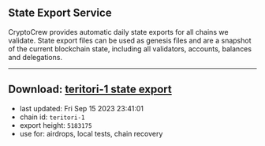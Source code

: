 ## State Export Service
CryptoCrew provides automatic daily state exports for all chains we validate. State export files can be used as genesis files and are a snapshot of the current blockchain state, including all validators, accounts, balances and delegations.

---
**Download: [teritori-1 state export](https://dl.ccvalidators.com/SERVICE/teritori/teritori-1_export_5183175.json)**
---

- last updated: Fri Sep 15 2023 23:41:01
- chain id: `teritori-1`
- export height: `5183175`
- use for: airdrops, local tests, chain recovery
